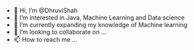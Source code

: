 - 👋 Hi, I’m @DhruviShah
- 👀 I’m interested in Java, Machine Learning and Data science
- 🌱 I’m currently expanding my knowledge of Machine learning 
- 💞️ I’m looking to collaborate on ...
- 📫 How to reach me ...

<!---
180130107094/180130107094 is a ✨ special ✨ repository because its `README.md` (this file) appears on your GitHub profile.
You can click the Preview link to take a look at your changes.
--->

